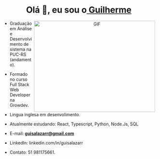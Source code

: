 
<h1 align="center">Olá 👋, eu sou o<a href="https://github.com/Guisalazarr" target="blank">
Guilherme</a></h1>

<a target="_blank" align="center">
  <img align="right" top="500" height="300" width="400" alt="GIF" src="https://media.giphy.com/media/SWoSkN6DxTszqIKEqv/giphy.gif">
</a>


- Graduação em Análise e Desenvolvimento de sistema na PUC-RS (andamento). 
- Formado no curso Full Stack Web Developer na Growdev.
- Lingua inglesa em desenvolimento.

- Atualmente estudando: React, Typescript, Python, Node.Js, SQL

- E-mail: **guisalazarr@gmail.com**
- LinkedIn: linkedin.com/in/guisalazarr
- Contato: 51 981175661.
